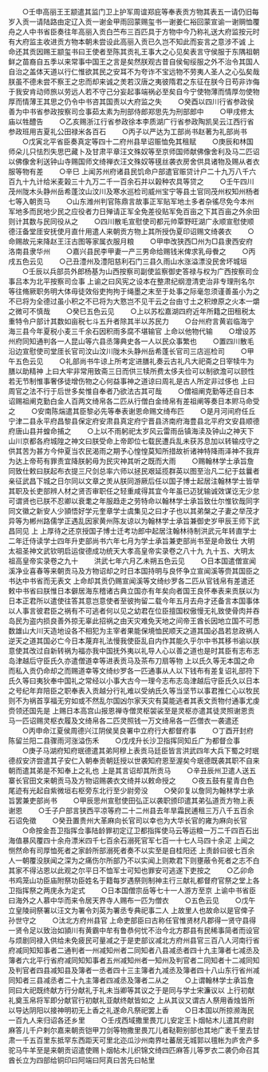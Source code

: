 <!-- { "loadSidebar": true } -->
　　○壬申高丽王王颛遣其监门卫上护军周谊郑庇等奉表贡方物其表五一请仍旧每岁入贡一请陆路由定辽入贡一谢金甲雨回蒙赐玺书一谢姜仁裕回蒙宣谕一谢赒恤覆舟之人中书省臣奏往年高丽入贡白苎布三百匹具于方物中今乃称礼送大府监按元时有大府监主收进贡方物本朝未尝设此高丽入贡已久岂不知此而妄言之意涉不诚  上命还其贡因赐王颛玺书曰王使者至陈其贡礼王事大之心见矣表言守侯服于东隅祖朝鲜之苗裔自五季以来常事中国王之言是矣然朕观古昔自侯甸绥服之外不治令其国人自治之盖体天道以行仁惟欲其民之安耳不为夸诈不宝远物不劳夷人圣人之心弘矣哉朕虽不德未尝不察王之忠而却来诚之羙若汉唐之夷彼隋君之东征在朕今日苟非诈侮于我安肯动师旅以劳远人若不守己分妄起事端祸必至矣自今宁使物薄而情厚勿使物厚而情薄王其思之仍令中书咨其国责以大府监之失
　　○癸酉以四川行省参政侯善为中书省参政按察司佥事茹太素为刑部侍郎郑思先为刑部郎中
　　○甲戌修太庙以牲醴告
　　○乙亥赐浙江行省参政徐本李质湖广行省参政陶凯吴云江西行省参政班用吉夏礼公田禄米各百石
　　○丙子以严达为工部尚书赵著为礼部尚书
　　○戊寅北平省臣奏真定等四十二府州县旱诏赈恤免其租赋
　　○庚辰和林国师朵儿只怯烈失思巴藏卜及甘肃平章汪文殊奴等至京师国师献佛像舍利及马二匹诏以佛像舍利送钟山寺赐国师文绮禅衣汪文殊奴等氁丝袭衣房舍供具诸物及赐从者衣服等物有差
　　○辛巳  上闻苏州府诸县民饥命户部遣官赈贷计户二十九万八千六百九十九计给米麦榖三十九万二千一百余石并以榖种农具等贷之
　　○壬午四川茂州陇木头静州岳希蓬汶山汶川及寒水巡检司威州宝宁等县土官同茂州权知州杨者七等入朝贡马
　　○山东潍州判官陈鼎言故事正军贴军地土多者杂徭尽免今本州军地多而民地少民之应役者力日殚请正军全免差役贴军免百亩之下其百亩之外余田则计其数与民同役从之
　　○四川散毛宣慰使司都元帅覃野旺湖广永顺宣慰使顺德汪备堂厓安抚使月直什用遣人来朝贡方物上其所授伪夏印诏赐文绮袭衣
　　○命赐故元来降赵王汪古图等家属衣服月粮
　　○甲申改狭西□州为□县隶西安府洛南县隶华州
　　○嘉兴县民李甲妻一产三男命给赐钱米俾求乳母餋之
　　○丙戌五色云见
　　○己丑澧州及澧阳慈利石门三县久雨山水涨溢漂没民舍坏城垣
　　○壬辰以兵部员外郎杨基为山西按察司副使监察御史答禄与权为广西按察司佥事吕本为北平按察司佥事  上谕之曰风宪之设本在整肃纪纲澄清吏治非专理刑名尔等往脩厥职务明大体毋徒效俗吏拘拘于绳墨之末至于处事之际毫忽须谨善虽小为之不已将为全德过虽小积之不已将为大憝岂不见干云之台由寸土之积燎原之火本一爝之微可不慎哉
　　○癸巳五色云见
　　○上以苏松嘉湖四府近年所籍之田租税太重特令户部计其数如亩税七斗五升者除其半以苏民力
　　○台州府言黄岩临海宁海三县今年夏税小麦三千余石因积雨多腐不堪输官  上命以他物代输
　　○增设苏州府同知通判各一人昆山等六县丞簿典史各一人以民众事繁也
　　○置四川散毛沿边宣慰使司堂厓长官司汶山汶川陇木头静州岳希蓬长官司三店巡检司
　　○甲午五色云见
　　○礼部尚书牛谅上所考定进膳礼奏云古礼凡大祀斋之日宰犊牛为膳以助精神  上曰大牢非常用致斋三日而供三犊所费太侈夫俭可以制欲澹可以颐性若无节制惟事奢侈徒增伤物之心何益事神之道谅曰周礼是古人所定非过侈也  上曰周官之法不行于后世多矣惟自奉者乃欲法古其可哉
　　○僧祖阐克勤等还自日本诏赐祖阐克勤白金人百两文绮帛各二匹从行僧白金绮帛有差祖阐等奏日本赆马命受之
　　○安南陈煓遣其臣黎必先等奉表谢恩命赐文绮布匹
　　○是月河间府任丘宁津二县永平府昌黎县保定府安肃县真定府宁晋县济南府海豊县北平府文安县顺德府唐山县并蝗命捕之
　　○上以不雨躬祀太岁风云雷雨岳镇海渎及钟山之神天下山川京都各府城隍之神文曰朕受命上帝即位七载民遭兵乱未获苏息加以转输戍守之供其苦为甚方今仲夏当农民渴雨之期予心惶惶莫知所措故祈诸神特降雨泽神不我弃为达上帝苟有罪责宜降朕躬毋为民灾神其听之既而大雨
　　○赐翰林学士承旨詹同致仕敕曰朕起布衣提三尺剑总率六师以拯民艰延揽群英以图至治凡二纪于兹曩者亲征武昌下城之日尔同以文章之羙从朕同游厥后任以国子博士起居注翰林学士皆举其职及长吏部辨人材之贤否审职任之轻重咸得其宜今年虽已迈犹输诚效谋讫无少怠可谓贤也已朕不忍卿以衰耄之年服趋走之劳特命以翰林学士承旨致仕尔惟钦哉同字同文徽之新安人少頴悟好学元奎章学士虞集见之曰才子也以其弟槃之子妻之举茂才异等为郴州路儒学正遇乱因家黄州陈友谅以为翰林学士承旨兼御史岁甲辰王师下武昌同见  上  上厚待之还京授国子博士迁考功郎中起居注翰林待制洪武元年转直学士二年迁侍读学士四年升吏部尚书六年七月为学士承旨兼吏部尚书至是命致仕
大明太祖圣神文武钦明启运俊德成功统天大孝高皇帝实录卷之八十九
九十五、大明太祖高皇帝实录卷之九十
　　洪武七年六月乙未朔五色云见
　　○日本国遣僧宣闻溪净业喜春等来朝贡马及方物诏却之时日本国持明与良怀争立宣闻溪等赍其国臣之书达中书省而无表文  上命却其贡仍赐宣闻溪等文绮纱罗各二匹从官钱帛有差遣还敕中书省曰朕惟日本僻居海东稽诸古典立国亦有年矣向者国王良怀奉表来贡朕以为日本正君所以遣使往答其意岂意使者至彼拘留二载今年五月去舟才还备言本国事体以人事言彼君臣之祸有不可逃者何以见之幼君在位臣擅国权傲慢无礼致使骨肉并吞岛民为盗内损良善外掠无辜此招祸之由天灾难免天地之间帝王酋长因地立国不可悉数雄山大川天造地设各不相犯为主宰者果能保境恤民顺天之道其国必昌若怠政祸人逆天之道其国必亡今日本蔑弃礼法慢我使臣乱自内作其能久乎尔中书其移书谕以朕意使其改过自新转祸为福亦我中国抚外夷以礼导人心以善之道也是时其臣有志布志岛津越后守臣氏久亦遣僧道幸等进表贡马及茶布刀扇等物  上以氏久等无本国之命而私入贡仍命却之而赐道幸等文绮纱罗各一匹通事从人以下钱布有差复诏礼部符下氏久等曰夷狄奉中国礼之常经以小事大古今一理今志布志岛津越后守臣氏久以日本之号纪年弃陪臣之职奉表入贡越分行礼难以受纳氏久等当坚节以事君推仁心以牧民则不为祸首享福无穷如或不然乱尔国凶尔家天灾有莫能逃者其表文贡物付通事尤虔赍领还国先是  上赐日本高宫山报恩禅寺僧灵枢袈裟至是灵枢亦遣其徒灵照谢恩贡马一匹诏赐灵枢衣履及文绮帛各二匹灵照钱一万文绮帛各一匹僧衣一袭遣还
　　○丙申命江夏侯周德兴江阴侯吴良署中立府行大都督府事
　　○丁酉开封府陈留兰阳二县骤雨河涨溢伤禾
　　○戊戌升长沙卫指挥同知丘广为都督佥事
　　○庚子马湖府知府珉德遣其弟阿穆上表贡马廷臣皆言洪武四年大兵下蜀之时珉德叔安济尝遣其子安仁入朝奉贡朝廷授以世袭知府恩至渥矣今珉德既袭其职不自来朝而遣其弟是不知奉上之礼也  上是其言诏却其所贡马
　　○辛丑辰州卫遣人送五寨长官田文来朝贡马及方物诏赐袭衣文绮并以敕命授之
　　○夜五鼓有星青白色尾迹有光起自紫微垣右枢旁东北行至少尉旁没
　　○癸卯复以詹同为翰林学士承旨罢兼吏部尚书
　　○甲辰思州宣慰使田弘正以袭职颁印遣其弟弘道贡方物上表谢恩
　　○壬子户部言狭西平凉等府二十二州县去年旱霜民逋租三万八千五百余石诏免徵
　　○癸丑置贵州大革麻向长官司以幸也为大华长官的雍为麻向长官
　　○命按金吾卫指挥佥事陆龄罪初定辽卫都指挥使马云等运粮一万二千四百石出海值暴风覆四十余舟漂米四千七百余石溺死官军七百一十七人马四十余疋  上闻之恻然命有司厚恤死者之家龄所部溺死者奏不以实至是自桂阳还  上责龄曰彼七百余人一朝覆没朕闻之深为之痛伤尔所部乃不以实闻上则欺君下则壅蔽令死者之志不白其家不得沾恩以此观之尔平日不恤军士可知也罪安可逃遂下吏按之
　　○乙卯命书鸡笼山功臣庙附祭功臣姓名于籍每岁遇祭则制神主行三献礼都督府官祭之堂上各卫指挥祭之两庑永为定式
　　○日本国僧宗岳等七十一人游方至京  上谕中书省臣曰海外之人慕中华而来令居天界寺人赐布一匹为僧衣
　　○五色云见
　　○戊午立皇陵祠祭署以汪文为署令刘英为署丞专典祀事二人  上故里人也故命以是官俾子孙世守之
　　○汰北方府州县官  上命吏部臣曰古称任官惟贤材凡郡得一贤守县得一贤令足以致治如頴川有黄霸中牟有鲁恭何忧不治今北方郡县有民稀事简者而设官与烦剧同禄入供给未免疲民可量减之于是吏部议减北方府州县官三百八人河南行省府减同知知事者二通判者一州减知州者二同知者八县减丞者四十九主簿者七减丞及簿者六北平行省府减同知知事者五州减知州者一知州及判官者二同知者十二减同知及判官者四县减知县及簿者一丞者四十三主簿者九减丞及簿者四十八山东行省州减同知者三县减丞者二十九主簿者四减丞及簿者二从之
　　○上谓翰林学士承旨詹同曰大祀既终献方行分献礼于礼未当卿等其议之于是同与学士宋濂议以  上行初献礼奠玉帛将军即分献官行初献礼亚献终献皆如之  上从其议又谓古人祭用香烛皆所以导达阴阳以接神明初无上香之礼遂命凡祭祀罢上香
　　○日本国以所掠濒海民一百九人来归诏各还乡里
　　○壬戌西域撒里畏兀儿安定王卜烟帖木儿遣其府尉麻答儿千户剌尔嘉来朝贡铠甲刀剑等物撒里畏兀儿者鞑靼别部也其地广袤千里去甘肃一千五百里东抵罕东西距天可里北迩瓜沙州南界吐蕃居无城郭以氊帐为庐舍产多驼马牛羊至是来朝贡诏遣使赐卜烟帖木儿织锦文绮四匹麻答儿等罗衣二袭仍命召其酋长立为四部给铜印曰阿端曰阿真曰苦先曰帖里
